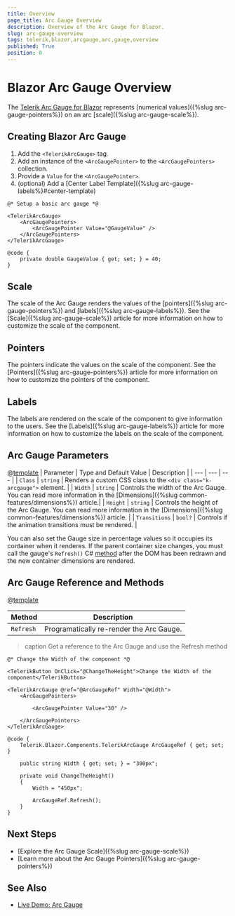 ```yaml
---
title: Overview
page_title: Arc Gauge Overview
description: Overview of the Arc Gauge for Blazor.
slug: arc-gauge-overview
tags: telerik,blazor,arcgauge,arc,gauge,overview
published: True
position: 0
---
```


# Blazor Arc Gauge Overview

The <a href = "https://www.telerik.com/blazor-ui/arc-gauge" target="_blank">Telerik Arc Gauge for Blazor</a> represents [numerical values]({%slug arc-gauge-pointers%}) on an arc [scale]({%slug arc-gauge-scale%}).

## Creating Blazor Arc Gauge

1. Add the `<TelerikArcGauge>` tag.
1. Add an instance of the `<ArcGaugePointer>` to the `<ArcGaugePointers>` collection.
1. Provide a `Value` for the `<ArcGaugePointer>`.
1. (optional) Add a [Center Label Template]({%slug arc-gauge-labels%}#center-template)


````CSHTML
@* Setup a basic arc gauge *@

<TelerikArcGauge>
    <ArcGaugePointers>
        <ArcGaugePointer Value="@GaugeValue" />
    </ArcGaugePointers>
</TelerikArcGauge>

@code {
    private double GaugeValue { get; set; } = 40;
}
````

## Scale

The scale of the Arc Gauge renders the values of the [pointers]({%slug arc-gauge-pointers%}) and [labels]({%slug arc-gauge-labels%}). See the [Scale]({%slug arc-gauge-scale%}) article for more information on how to customize the scale of the component.

## Pointers

The pointers indicate the values on the scale of the component. See the [Pointers]({%slug arc-gauge-pointers%}) article for more information on how to customize the pointers of the component.

## Labels

The labels are rendered on the scale of the component to give information to the users. See the [Labels]({%slug arc-gauge-labels%}) article for more information on how to customize the labels on the scale of the component.

## Arc Gauge Parameters

@[template](/_contentTemplates/common/parameters-table-styles.md#table-layout)
| Parameter | Type and Default Value | Description |
| --- | --- | --- |
| `Class` | `string` | Renders a custom CSS class to the `<div class="k-arcgauge">` element. |
| `Width` | `string` | Controls the width of the Arc Gauge. You can read more information in the [Dimensions]({%slug common-features/dimensions%}) article.|
| `Height` | `string` | Controls the height of the Arc Gauge. You can read more information in the [Dimensions]({%slug common-features/dimensions%}) article. |
| `Transitions` | `bool?` | Controls if the animation transitions must be rendered. |

You can also set the Gauge size in percentage values so it occupies its container when it renderes. If the parent container size changes, you must call the gauge's `Refresh()` C# [method](#methods) after the DOM has been redrawn and the new container dimensions are rendered.

## Arc Gauge Reference and Methods

@[template](/_contentTemplates/common/parameters-table-styles.md#table-layout)
 
| Method | Description |
| --- | --- |
| `Refresh` | Programatically re-render the Arc Gauge. |

>caption Get a reference to the Arc Gauge and use the Refresh method

````CSHTML
@* Change the Width of the component *@

<TelerikButton OnClick="@ChangeTheHeight">Change the Width of the component</TelerikButton>

<TelerikArcGauge @ref="@ArcGaugeRef" Width="@Width">
    <ArcGaugePointers>

        <ArcGaugePointer Value="30" />

    </ArcGaugePointers>
</TelerikArcGauge>

@code {
    Telerik.Blazor.Components.TelerikArcGauge ArcGaugeRef { get; set; }

    public string Width { get; set; } = "300px";

    private void ChangeTheHeight()
    {
        Width = "450px";

        ArcGaugeRef.Refresh();
    }
}
````

## Next Steps

* [Explore the Arc Gauge Scale]({%slug arc-gauge-scale%})
* [Learn more about the Arc Gauge Pointers]({%slug arc-gauge-pointers%})

## See Also

* [Live Demo: Arc Gauge](https://demos.telerik.com/blazor-ui/arcgauge/overview)
